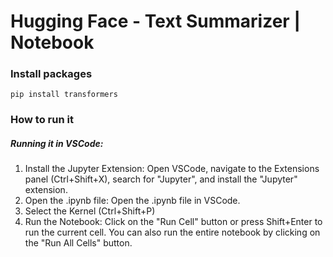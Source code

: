 Hugging Face - Text Summarizer | Notebook
==========================================

### Install packages
```
pip install transformers
```

### How to run it
##### Running it in VSCode:
1) Install the Jupyter Extension: Open VSCode, navigate to the Extensions panel (Ctrl+Shift+X), search for "Jupyter", and install the "Jupyter" extension.
2) Open the .ipynb file: Open the .ipynb file in VSCode.
3) Select the Kernel (Ctrl+Shift+P)
4) Run the Notebook: Click on the "Run Cell" button or press Shift+Enter to run the current cell. You can also run the entire notebook by clicking on the "Run All Cells" button.
